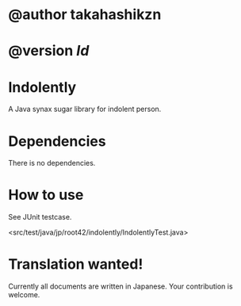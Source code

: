 # @author takahashikzn
# @version $Id$

Indolently
=================

A Java synax sugar library for indolent person.


Dependencies
=================

There is no dependencies.


How to use
=================

See JUnit testcase.

<src/test/java/jp/root42/indolently/IndolentlyTest.java>


Translation wanted!
=================

Currently all documents are written in Japanese.
Your contribution is welcome.
